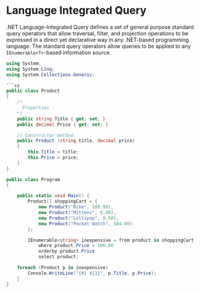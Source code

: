 # Language Integrated Query

.NET Language-Integrated Query defines a set of general purpose standard query operators that allow traversal, filter, and projection operations to be expressed in a direct yet declarative way in any .NET-based programming language. The standard query operators allow queries to be applied to any `IEnumerable<T>`-based information source.

```cs
using System;
using System.Linq;
using System.Collections.Generic;

```cs
public class Product 
{
	/*
	  Properties
	*/
	public string Title { get; set; }
	public decimal Price { get; set; }

    // Constructor method
    public Product (string title, decimal price)
    {
        this.Title = title;
        this.Price = price;
    }
}

public class Program
{

    public static void Main() {
        Product[] shoppingCart = { 
            new Product("Bike", 109.99),
            new Product("Mittens", 6.49),
            new Product("Lollipop", 0.50),
            new Product("Pocket Watch", 584.00)
        };

        IEnumerable<string> inexpensive = from product in shoppingCart 
            where product.Price < 100.00
            orderby product.Price
            select product;

    foreach (Product p in inexpensive)
        Console.WriteLine("{0} ${1}", p.Title, p.Price);
    }
}
```